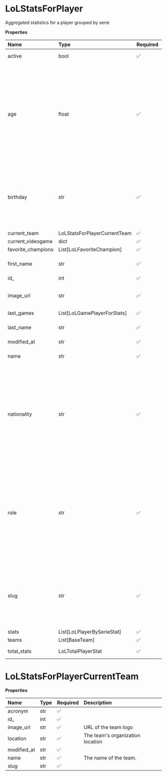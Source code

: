 # LoLStatsForPlayer

Aggregated statistics for a player grouped by serie

**Properties**

| Name               | Type                         | Required | Description                                                                                                                                                                                                                                    |
| :----------------- | :--------------------------- | :------- | :--------------------------------------------------------------------------------------------------------------------------------------------------------------------------------------------------------------------------------------------- |
| active             | bool                         | ✅       | Whether player is active                                                                                                                                                                                                                       |
| age                | float                        | ✅       | Age of the player, `null` if unknown. When `birthday` is `null`, `age` is an approxiamation. Read more about [players' age](/docs/about-players-age) <br/>**Note**: This field is only present for users running the Historical plan or above. |
| birthday           | str                          | ✅       | Birth day of the player, `YYYY-MM-DD` format. `null` if unknown. <br/>**Note**: This field is only present for users running the Historical plan or above.                                                                                     |
| current_team       | LoLStatsForPlayerCurrentTeam | ✅       |                                                                                                                                                                                                                                                |
| current_videogame  | dict                         | ✅       |                                                                                                                                                                                                                                                |
| favorite_champions | List[LoLFavoriteChampion]    | ✅       |                                                                                                                                                                                                                                                |
| first_name         | str                          | ✅       | First name of the player. `null` if unknown                                                                                                                                                                                                    |
| id\_               | int                          | ✅       | ID of the player                                                                                                                                                                                                                               |
| image_url          | str                          | ✅       | URL to the photo of the player. `null` if not available.                                                                                                                                                                                       |
| last_games         | List[LoLGamePlayerForStats]  | ✅       |                                                                                                                                                                                                                                                |
| last_name          | str                          | ✅       | Last name of the player. `null` if unknown                                                                                                                                                                                                     |
| modified_at        | str                          | ✅       |                                                                                                                                                                                                                                                |
| name               | str                          | ✅       | Professional name of the player                                                                                                                                                                                                                |
| nationality        | str                          | ✅       | Country code matching the nationality of the player according to the ISO 3166-1 standard (Alpha-2 code). <br/>In addition to the standard, the `XK` code is used for Kosovo. <br/>`null` if unknown                                            |
| role               | str                          | ✅       | Role/position of the player. Field value varies depending on the video game.`null` if unknown. <br/>**Note**: role is only available for DotA 2, League of Legends, and Overwatch players. <br/>`null` for other video games.                  |
| slug               | str                          | ✅       | Unique, human-readable identifier for the player. <br/>`id` and `slug` can be used interchangeably throughout the API.                                                                                                                         |
| stats              | List[LoLPlayerBySerieStat]   | ✅       |                                                                                                                                                                                                                                                |
| teams              | List[BaseTeam]               | ✅       |                                                                                                                                                                                                                                                |
| total_stats        | LoLTotalPlayerStat           | ✅       | Total Player's statistics                                                                                                                                                                                                                      |

# LoLStatsForPlayerCurrentTeam

**Properties**

| Name        | Type | Required | Description                      |
| :---------- | :--- | :------- | :------------------------------- |
| acronym     | str  | ✅       |                                  |
| id\_        | int  | ✅       |                                  |
| image_url   | str  | ✅       | URL of the team logo             |
| location    | str  | ✅       | The team's organization location |
| modified_at | str  | ✅       |                                  |
| name        | str  | ✅       | The name of the team.            |
| slug        | str  | ✅       |                                  |

<!-- This file was generated by liblab | https://liblab.com/ -->
